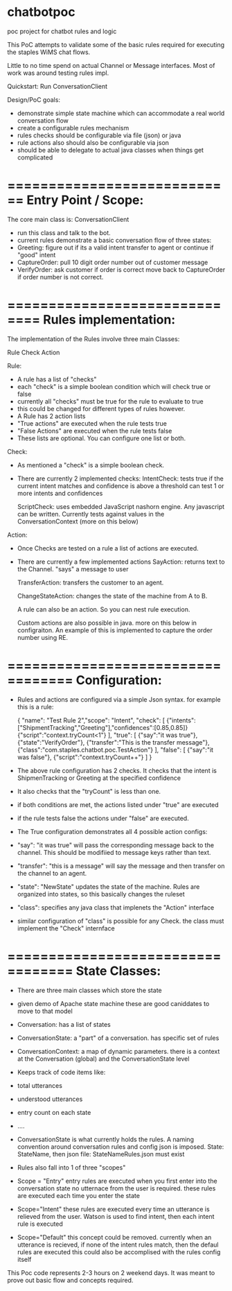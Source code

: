 # chatbotpoc
poc project for chatbot rules and logic

This PoC attempts to validate some of the basic rules required for executing the staples WiMS chat flows.

Little to no time spend on actual Channel or Message interfaces.  Most of work was around testing rules impl.

Quickstart:  Run ConversationClient

Design/PoC goals:
- demonstrate simple state machine which can accommodate a real world conversation flow
- create a configurable rules mechanism
- rules checks should be configurable via file (json) or java
- rule actions also should also be configurable via json
- should be able to delegate to actual java classes when things get complicated


============================
Entry Point / Scope:
============================

The core main class is:  ConversationClient
- run this class and talk to the bot.
- current rules demonstrate a basic conversation flow of three states:
- Greeting:
    figure out if its a valid intent
    transfer to agent or continue if "good" intent
- CaptureOrder:
    pull 10 digit order number out of customer message
- VerifyOrder:
    ask customer if order is correct
    move back to CaptureOrder if order number is not correct.

==============================
Rules implementation:
==============================
The implementation of the Rules involve three main Classes:

Rule
Check
Action

Rule:
- A rule has a list of "checks"
- each "check" is a simple boolean condition which will check true or false
- currently all "checks" must be true for the rule to evaluate to true
- this could be changed for different types of rules however.
- A Rule has 2 action lists
- "True actions" are executed when the rule tests true
- "False Actions" are executed when the rule tests false
- These lists are optional.  You can configure one list or both.

Check:
- As mentioned a "check" is a simple boolean check.
- There are currently 2 implemented checks:
    IntentCheck: tests true if the current intent matches and confidence is above a threshold
    can test 1 or more intents and confidences

    ScriptCheck:  uses embedded JavaScript nashorn engine.  Any javascript can be written.
    Currently tests against values in the ConversationContext (more on this below)

Action:
- Once Checks are tested on a rule a list of actions are executed.
- There are currently a few implemented actions
    SayAction:  returns text to the Channel.  "says" a message to user

    TransferAction:  transfers the customer to an agent.

    ChangeStateAction:  changes the state of the machine from A to B.

    A rule can also be an action.  So you can nest rule execution.

    Custom actions are also possible in java.  more on this below in configraiton.  An example of this is implemented
    to capture the order number using RE.

==================================
Configuration:
==================================
- Rules and actions are configured via a simple Json syntax.  for example this is a rule:

    {
      "name": "Test Rule 2","scope": "Intent",
      "check": [
        {"intents":["ShipmentTracking","Greeting"],"confidences":[0.85,0.85]}
        {"script":"context.tryCount<1"}
      ],
      "true": [
        {"say":"it was true"},
        {"state":"VerifyOrder"},
        {"transfer":"This is the transfer message"},
        {"class":"com.staples.chatbot.poc.TestAction"}
      ],
      "false": [
        {"say":"it was false"},
        {"script":"context.tryCount++"}
      ]
    }

- The above rule configuration has 2 checks.  It checks that the intent is ShipmenTracking or Greeting at the specified confidence
- It also checks that the "tryCount" is less than one.
- if both conditions are met, the actions listed under "true" are executed
- if the rule tests false the actions under "false" are executed.

- The True configuration demonstrates all 4 possible action configs:
- "say": "it was true" will pass the corresponding message back to the channel.  This should be modifiied to message keys rather than text.
- "transfer": "this is a message" will say the message and then transfer on the channel to an agent.
- "state": "NewState" updates the state of the machine. Rules are organized into states, so this basically changes the ruleset
- "class": specifies any java class that implenets the "Action" interface
- similar configuration of "class" is possible for any Check.  the class must implement the "Check" internface



==================================
State Classes:
==================================
- There are three main classes which store the state
- given demo of Apache state machine these are good caniddates to move to that model
- Conversation:  has a list of states
- ConversationState:  a "part" of a conversation.  has specific set of rules
- ConversationContext:  a map of dynamic parameters.  there is a context at the Conversation (global) and the ConversationState level
- Keeps track of code items like:
- total utterances
- understood utterances
- entry count on each state
- ....

- ConversationState is what currently holds the rules. A naming convention around conversation rules and config json is imposed.
State: StateName, then json file:  StateNameRules.json must exist

- Rules also fall into 1 of three "scopes"
- Scope = "Entry"
    entry rules are executed when you first enter into the conversation state
    no utternace from the user is required.
    these rules are executed each time you enter the state
- Scope="Intent"
    these rules are executed every time an utterance is relieved from the user.
    Watson is used to find intent, then each intent rule is executed
- Scope="Default"
    this concept could be removed.  currently when an utterance is recieved, if none of the intent rules match, then the defaul rules are executed
    this could also be accomplised with the rules config itself


This Poc code represents 2-3 hours on 2 weekend days.  It was meant to prove out basic flow and concepts required.


